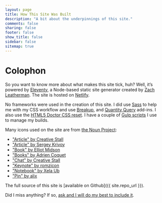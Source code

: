 ```yaml
---
layout: page
title: How This Site Was Built
description: "A bit about the underpinnings of this site."
comments: false
sharing: false
footer: false
show_title: false
sidebar: false
sitemap: true
---
```


# Colophon

So you want to know more about what makes this site tick, huh? Well, it’s powered by [Eleventy](https://www.11ty.dev/), a Node-based static site generator created by [Zach Leatherman](https://twitter.com/zachleat). The site is hosted on [Netlify](https://www.netlify.com/).

No frameworks were used in the creation of this site. I did use [Sass](http://sass-lang.com/) to help me with my CSS workflow and use [Breakup](https://github.com/BPScott/breakup), and [Quantity Query](https://github.com/danielguillan/quantity-queries) add-ins. I also use the [HTML5 Doctor CSS reset](http://html5doctor.com/html-5-reset-stylesheet/). I have a couple of [Gulp scripts](https://github.com/aarongustafson/aarongustafson.github.io/tree/source/tasks/gulp) I use to manage my builds.

Many icons used on the site are from [the Noun Project](https://thenounproject.com/):

* ["Article" by Creative Stall](https://thenounproject.com/term/article/1091930/)
* ["Article" by Sergey Krivoy](https://thenounproject.com/term/article/16320/)
* ["Book" by Elliot Midson](https://thenounproject.com/term/book/76944/)
* ["Books" by Adrien Coquet](https://thenounproject.com/term/books/1864286/)
* ["Chat" by Creative Stall](https://thenounproject.com/term/chat/1091878/)
* ["Keynote" by romzicon](https://thenounproject.com/term/keynote/195243/)
* ["Notebook" by Xela Ub](https://thenounproject.com/term/notebook/176860)
* ["Pin" by alix](https://thenounproject.com/term/pin/4256408/)

The full source of this site is [available on Github]({{ site.repo_url }}).

Did I miss anything? If so, [ask and I will do my best to include it](/contact/).
